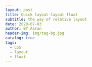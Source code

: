 ```yaml
---
layout: post
title: Quick layout-layout float
subtitle: the way of relative layout
date: 2020-07-03
author: BY Aaron
header-img: img/tag-bg.jpg
catalog: true
tags:
  - CSS
  - layout
  - float
---
```

